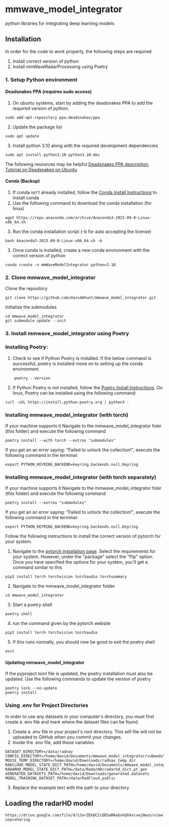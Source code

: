 # mmwave_model_integrator
python libraries for integrating deep learning models

## Installation
In order for the code to work properly, the following steps are required
1. Install correct version of python
2. Install mmWaveRadarProcessing using Poetry

### 1. Setup Python environment

#### Deadsnakes PPA (requires sudo access)
1. On ubuntu systems, start by adding the deadsnakes PPA to add the required version of python.
```
sudo add-apt-repository ppa:deadsnakes/ppa
```

2. Update the package list
```
sudo apt update
```

3. Install python 3.10 along with the required development dependencies
```
sudo apt install python3.10 python3.10-dev
```

The following resources may be helpful [Deadsnakes PPA description](https://launchpad.net/~deadsnakes/+archive/ubuntu/ppa), [Tutorial on Deadsnakes on Ubuntu](https://preocts.github.io/python/20221230-deadsnakes/)

#### Conda (Backup)
1. If conda isn't already installed, follow the [Conda Install Instructions](https://conda.io/projects/conda/en/stable/user-guide/install/index.html) to install conda
2. Use the following command to download the conda installation (for linux)
```
wget https://repo.anaconda.com/archive/Anaconda3-2023.09-0-Linux-x86_64.sh
```
3. Run the conda installation script (-b for auto accepting the license)
```
bash Anaconda3-2023.09-0-Linux-x86_64.sh -b
```
3. Once conda is installed, create a new conda environment with the correct version of python
```
conda create -n mmWaveModelIntegrator python=3.10
```

### 2. Clone mmwave_model_integrator

Clone the repository
```
git clone https://github.com/davidmhunt/mmwave_model_integrator.git
```

Initialize the submodules
```
cd mmwave_model_integrator
git submodule update --init
```
### 3. Install mmwave_model_integrator using Poetry

### Installing Poetry:
 
1. Check to see if Python Poetry is installed. If the below command is successful, poetry is installed move on to setting up the conda environment

```
    poetry --version
```
2. If Python Poetry is not installed, follow the [Poetry Install Instructions](https://python-poetry.org/docs/#installing-with-the-official-installer). On linux, Poetry can be installed using the following command:
```
curl -sSL https://install.python-poetry.org | python3 -
```

### Installing mmwave_model_integrator (with torch)
If your machine supports it Navigate to the mmwave_model_integrator foler (this folder) and execute the following command

```
poetry install --with torch --extras "submodules"
```

If you get an an error saying: "Failed to unlock the collection!", execute the following command in the terminal:
```
export PYTHON_KEYRING_BACKEND=keyring.backends.null.Keyring
```

### Installing mmwave_model_integrator (with torch separately)
If your machine supports it Navigate to the mmwave_model_integrator foler (this folder) and execute the following command

```
poetry install --extras "submodules"
```

If you get an an error saying: "Failed to unlock the collection!", execute the following command in the terminal:
```
export PYTHON_KEYRING_BACKEND=keyring.backends.null.Keyring
```

Follow the following instructions to install the correct version of pytorch for your system.

1. Navigate to the [pytorch installation page](https://pytorch.org/get-started/locally/). Select the requirements for your system. However, under the "package" select the "Pip" option. Once you have specified the options for your system, you'll get a command similar to this
```
pip3 install torch torchvision torchaudio torchsummary
```
2. Navigate to the mmwave_model_integrator folder
```
cd mmwave_model_integrator
```
3. Start a poetry shell
```
poetry shell
```
4. run the command given by the pytorch website
```
pip3 install torch torchvision torchaudio
```
5. If this runs normally, you should now be good to exit the poetry shell
```
exit
```

#### Updating mmwave_model_integrator
If the pyproject.toml file is updated, the poetry installation must also be updated. Use the following commands to update the version of poetry
```
poetry lock --no-update
poetry install
```

### Using .env for Project Directories

In order to use any datasets in your computer's directory, you must first create a .env file and mark where the dataset files can be found.

1. Create a .env file in your project's root directory. This will file will not be uploaded to GitHub when you commit your changes.
2. Inside the .env file, add these variables
```
DATASET_DIRECTORY=/data/radnav
CONFIG_DIRECTORY=/home/david/Documents/mmwave_model_integrator/submodules/mmwave_radar_processing/configs
MOVIE_TEMP_DIRECTORY=/home/david/Downloads/radnav_temp_dir
RADCLOUD_MODEL_STATE_DICT_PATH=/home/david/Documents/mmwave_model_integrator/submodules/radcloud/working_dir/RadCloud_40_chirps_10e.pth
RADARHD_MODEL_STATE_DICT_PATH=/data/RadarHD/radarhd_dict.pt_gen
GENERATED_DATASETS_PATH=/home/david/Downloads/generated_datasets
MODEL_TRAINING_DATASET_PATH=/data/RadCloud_public
```
3. Replace the example text with the path to your directory

## Loading the radarHD model

```
https://drive.google.com/file/d/1JorZEkDCIcQDSaMAabvkQX4scvwj0wzn/view?usp=sharing
```